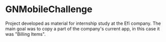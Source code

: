 # GNMobileChallenge

Project developed as material for internship study at the Efí company. The main goal was to copy a part of the company's current app, in this case it was "Billing Items".
